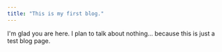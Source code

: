```yaml
---
title: "This is my first blog."
---
```


I'm glad you are here. I plan to talk about nothing... because this is just a test blog page.
